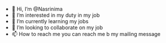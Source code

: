 - 👋 Hi, I’m @Nasrinima
- 👀 I’m interested in my duty in my job
- 🌱 I’m currently learning my jobs
- 💞️ I’m looking to collaborate on my job 
- 📫 How to reach me you can reach me b my mailing message                                                                                                                                                                  
 
<!---
Nasrinima/Nasrinima is a ✨ special ✨ repository because its `README.md` (this file) appears on your GitHub profile.
You can click the Preview link to take a look at your changes.
--->
